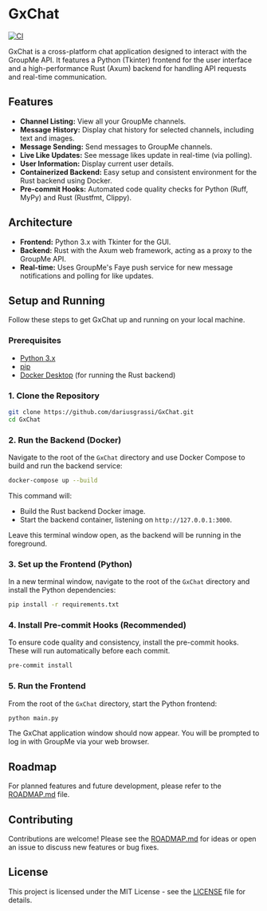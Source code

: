# GxChat

[![CI](https://github.com/dariusgrassi/GxChat/actions/workflows/ci.yml/badge.svg)](https://github.com/dariusgrassi/GxChat/actions/workflows/ci.yml)

GxChat is a cross-platform chat application designed to interact with the GroupMe API. It features a Python (Tkinter) frontend for the user interface and a high-performance Rust (Axum) backend for handling API requests and real-time communication.

## Features

-   **Channel Listing:** View all your GroupMe channels.
-   **Message History:** Display chat history for selected channels, including text and images.
-   **Message Sending:** Send messages to GroupMe channels.
-   **Live Like Updates:** See message likes update in real-time (via polling).
-   **User Information:** Display current user details.
-   **Containerized Backend:** Easy setup and consistent environment for the Rust backend using Docker.
-   **Pre-commit Hooks:** Automated code quality checks for Python (Ruff, MyPy) and Rust (Rustfmt, Clippy).

## Architecture

-   **Frontend:** Python 3.x with Tkinter for the GUI.
-   **Backend:** Rust with the Axum web framework, acting as a proxy to the GroupMe API.
-   **Real-time:** Uses GroupMe's Faye push service for new message notifications and polling for like updates.

## Setup and Running

Follow these steps to get GxChat up and running on your local machine.

### Prerequisites

-   [Python 3.x](https://www.python.org/downloads/)
-   [pip](https://pip.pypa.io/en/stable/installation/)
-   [Docker Desktop](https://www.docker.com/products/docker-desktop) (for running the Rust backend)

### 1. Clone the Repository

```bash
git clone https://github.com/dariusgrassi/GxChat.git
cd GxChat
```

### 2. Run the Backend (Docker)

Navigate to the root of the `GxChat` directory and use Docker Compose to build and run the backend service:

```bash
docker-compose up --build
```

This command will:
-   Build the Rust backend Docker image.
-   Start the backend container, listening on `http://127.0.0.1:3000`.

Leave this terminal window open, as the backend will be running in the foreground.

### 3. Set up the Frontend (Python)

In a new terminal window, navigate to the root of the `GxChat` directory and install the Python dependencies:

```bash
pip install -r requirements.txt
```

### 4. Install Pre-commit Hooks (Recommended)

To ensure code quality and consistency, install the pre-commit hooks. These will run automatically before each commit.

```bash
pre-commit install
```

### 5. Run the Frontend

From the root of the `GxChat` directory, start the Python frontend:

```bash
python main.py
```

The GxChat application window should now appear. You will be prompted to log in with GroupMe via your web browser.

## Roadmap

For planned features and future development, please refer to the [ROADMAP.md](ROADMAP.md) file.

## Contributing

Contributions are welcome! Please see the [ROADMAP.md](ROADMAP.md) for ideas or open an issue to discuss new features or bug fixes.

## License

This project is licensed under the MIT License - see the [LICENSE](LICENSE) file for details.
